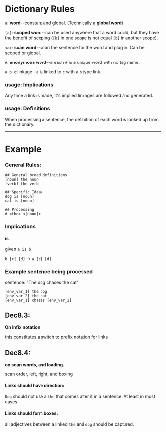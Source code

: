 # Dictionary Rules

`a`: **word**--constant and global. (Technically a **global word**)

`[a]`: **scoped word**--can be used anywhere that a word could, but they have the benefit of scoping (`[b]` in one scope is not equal `[b]` in another scope).

`<a>`: **scan word**--scan the sentence for the word and plug in. Can be scoped or global. 

`#`: **anonymous word**--a each `#` is a unique word with no tag name.

`a b c`:linkage--`a` is linked to `c` with a `b` type link.

### usage: Implications
Any time a link is made, it's implied linkages are followed and generated.

### usage: Definitions
When processing a sentence, the definition of each word is looked up from the dictionary.

---------------

# Example

### General Rules:

	## General broad definitions
	[noun] the noun
	[verb] the verb
	
	## Specific Ideas
	dog is [noun]
	cat is [noun]
	
	## Processing
	# <the> <[noun]>

### Implications

#### is
given `a is b`

`b [c] [d]` -> 
`a [c] [d]`

### Example sentence being processed

sentence: "The dog chases the cat"

	[env_var_1] the dog
	[env_var_2] the cat
	[env_var_1] chases [env_var_2]


## Dec8.3:
**On infix notation**

this constitutes a switch to prefix notation for links

## Dec8.4:
**on scan words, and loading.**

scan order, left, right, and boxing

#### Links should have direction:
`Dog` should not use a `the` that comes after it in a sentence. At least in most cases

#### Links should form boxes:
all adjectives between a linked `the` and `dog` should be captured.











